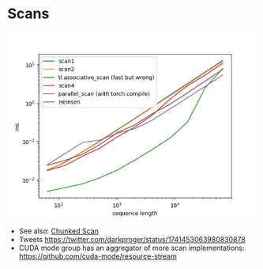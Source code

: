 # Scans

![scan1.png](scan1.png)


- See also: [Chunked Scan](https://proger.github.io/posts/scan/chunk.html)
- Tweets https://twitter.com/darkproger/status/1741453063980830878
- CUDA mode group has an aggregator of more scan implementations: https://github.com/cuda-mode/resource-stream
